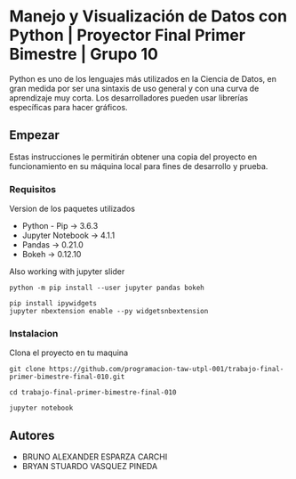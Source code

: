 # Manejo y Visualización de Datos con Python | Proyector Final Primer Bimestre | Grupo 10

Python es uno de los lenguajes más utilizados en la Ciencia de Datos, en gran medida por ser una sintaxis de uso general y con una curva de aprendizaje muy corta. Los desarrolladores pueden usar librerías específicas para hacer gráficos. 

## Empezar

Estas instrucciones le permitirán obtener una copia del proyecto en funcionamiento en su máquina local para fines de desarrollo y prueba.

### Requisitos

Version de los paquetes utilizados
 - Python - Pip -> 3.6.3
 - Jupyter Notebook -> 4.1.1
 - Pandas -> 0.21.0
 - Bokeh -> 0.12.10
 
Also working with jupyter slider
```
python -m pip install --user jupyter pandas bokeh 

pip install ipywidgets
jupyter nbextension enable --py widgetsnbextension
```

### Instalacion

Clona el proyecto en tu maquina

```
git clone https://github.com/programacion-taw-utpl-001/trabajo-final-primer-bimestre-final-010.git

cd trabajo-final-primer-bimestre-final-010

jupyter notebook
```
## Autores
 - BRUNO ALEXANDER ESPARZA CARCHI
 - BRYAN STUARDO VASQUEZ PINEDA
